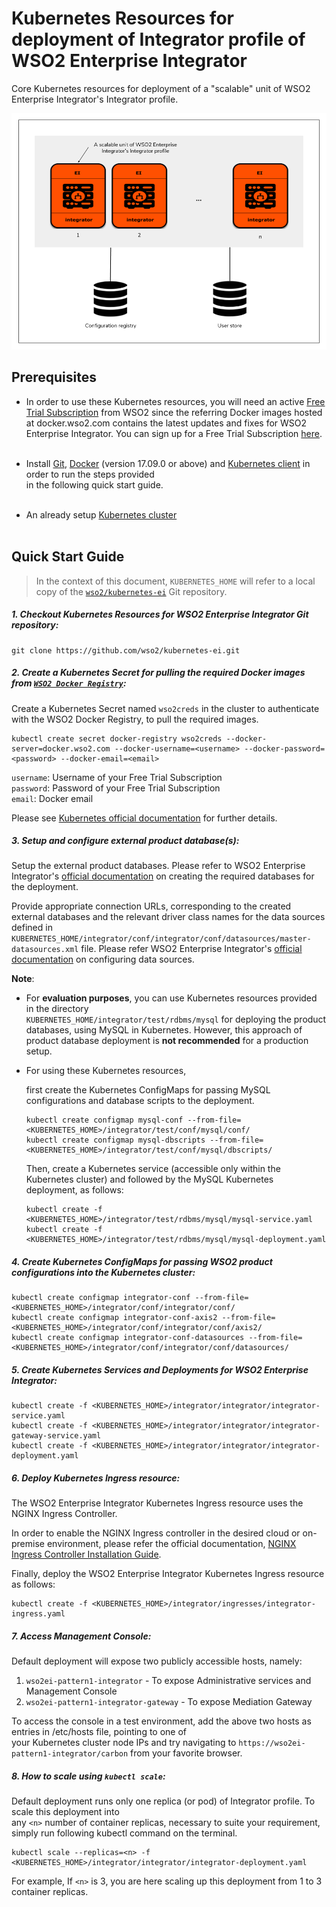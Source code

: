 # Kubernetes Resources for deployment of Integrator profile of WSO2 Enterprise Integrator

Core Kubernetes resources for deployment of a "scalable" unit of WSO2 Enterprise Integrator's Integrator profile.

![A "scalable" unit of WSO2 Enterprise Integrator's Integrator profile](integrator.png)

## Prerequisites

* In order to use these Kubernetes resources, you will need an active [Free Trial Subscription](https://wso2.com/free-trial-subscription)
from WSO2 since the referring Docker images hosted at docker.wso2.com contains the latest updates and fixes for WSO2 Enterprise Integrator.
You can sign up for a Free Trial Subscription [here](https://wso2.com/free-trial-subscription).<br><br>

* Install [Git](https://git-scm.com/book/en/v2/Getting-Started-Installing-Git), [Docker](https://www.docker.com/get-docker)
(version 17.09.0 or above) and [Kubernetes client](https://kubernetes.io/docs/tasks/tools/install-kubectl/)
in order to run the steps provided<br>in the following quick start guide.<br><br>

* An already setup [Kubernetes cluster](https://kubernetes.io/docs/setup/pick-right-solution/)<br><br>
 
## Quick Start Guide

>In the context of this document, `KUBERNETES_HOME` will refer to a local copy of the [`wso2/kubernetes-ei`](https://github.com/wso2/kubernetes-ei/)
Git repository.<br>

##### 1. Checkout Kubernetes Resources for WSO2 Enterprise Integrator Git repository:

```
git clone https://github.com/wso2/kubernetes-ei.git
```

##### 2. Create a Kubernetes Secret for pulling the required Docker images from [`WSO2 Docker Registry`](https://docker.wso2.com):

Create a Kubernetes Secret named `wso2creds` in the cluster to authenticate with the WSO2 Docker Registry, to pull the required images.

```
kubectl create secret docker-registry wso2creds --docker-server=docker.wso2.com --docker-username=<username> --docker-password=<password> --docker-email=<email>
```

`username`: Username of your Free Trial Subscription<br>
`password`: Password of your Free Trial Subscription<br>
`email`: Docker email

Please see [Kubernetes official documentation](https://kubernetes.io/docs/tasks/configure-pod-container/pull-image-private-registry/#create-a-secret-in-the-cluster-that-holds-your-authorization-token)
for further details.

##### 3. Setup and configure external product database(s):

Setup the external product databases. Please refer to WSO2 Enterprise Integrator's [official documentation](https://docs.wso2.com/display/EI620/Clustering+the+ESB+Profile#ClusteringtheESBProfile-Creatingthedatabases)
on creating the required databases for the deployment.

Provide appropriate connection URLs, corresponding to the created external databases and the relevant driver class names for the data sources defined in
`KUBERNETES_HOME/integrator/conf/integrator/conf/datasources/master-datasources.xml` file. Please refer WSO2 Enterprise Integrator's
[official documentation](https://docs.wso2.com/display/EI620/Configuring+master-datasources.xml) on configuring data sources.

**Note**:

* For **evaluation purposes**, you can use Kubernetes resources provided in the directory<br>
`KUBERNETES_HOME/integrator/test/rdbms/mysql` for deploying the product databases, using MySQL in Kubernetes. However, this approach of product database deployment is
**not recommended** for a production setup.

* For using these Kubernetes resources,

    first create the Kubernetes ConfigMaps for passing MySQL configurations and database scripts to the deployment.
    
    ```
    kubectl create configmap mysql-conf --from-file=<KUBERNETES_HOME>/integrator/test/conf/mysql/conf/
    kubectl create configmap mysql-dbscripts --from-file=<KUBERNETES_HOME>/integrator/test/conf/mysql/dbscripts/
    ```

    Then, create a Kubernetes service (accessible only within the Kubernetes cluster) and followed by the MySQL Kubernetes deployment, as follows:
    
    ```
    kubectl create -f <KUBERNETES_HOME>/integrator/test/rdbms/mysql/mysql-service.yaml
    kubectl create -f <KUBERNETES_HOME>/integrator/test/rdbms/mysql/mysql-deployment.yaml
    ```
    
##### 4. Create Kubernetes ConfigMaps for passing WSO2 product configurations into the Kubernetes cluster:

```
kubectl create configmap integrator-conf --from-file=<KUBERNETES_HOME>/integrator/conf/integrator/conf/
kubectl create configmap integrator-conf-axis2 --from-file=<KUBERNETES_HOME>/integrator/conf/integrator/conf/axis2/
kubectl create configmap integrator-conf-datasources --from-file=<KUBERNETES_HOME>/integrator/conf/integrator/conf/datasources/
```

##### 5. Create Kubernetes Services and Deployments for WSO2 Enterprise Integrator:

```
kubectl create -f <KUBERNETES_HOME>/integrator/integrator/integrator-service.yaml
kubectl create -f <KUBERNETES_HOME>/integrator/integrator/integrator-gateway-service.yaml
kubectl create -f <KUBERNETES_HOME>/integrator/integrator/integrator-deployment.yaml
```

##### 6. Deploy Kubernetes Ingress resource:

The WSO2 Enterprise Integrator Kubernetes Ingress resource uses the NGINX Ingress Controller.

In order to enable the NGINX Ingress controller in the desired cloud or on-premise environment,
please refer the official documentation, [NGINX Ingress Controller Installation Guide](https://kubernetes.github.io/ingress-nginx/deploy/).

Finally, deploy the WSO2 Enterprise Integrator Kubernetes Ingress resource as follows:

```
kubectl create -f <KUBERNETES_HOME>/integrator/ingresses/integrator-ingress.yaml
```

##### 7. Access Management Console:

Default deployment will expose two publicly accessible hosts, namely: <br>
1. `wso2ei-pattern1-integrator` - To expose Administrative services and Management Console <br>
2. `wso2ei-pattern1-integrator-gateway` - To expose Mediation Gateway <br>

To access the console in a test environment, add the above two hosts as entries in /etc/hosts file, pointing to one of<br>
your Kubernetes cluster node IPs and try navigating to `https://wso2ei-pattern1-integrator/carbon` from your favorite browser.

##### 8. How to scale using `kubectl scale`:

Default deployment runs only one replica (or pod) of Integrator profile. To scale this deployment into <br>
any `<n>` number of container replicas, necessary to suite your requirement, simply run following kubectl 
command on the terminal. 
```
kubectl scale --replicas=<n> -f <KUBERNETES_HOME>/integrator/integrator/integrator-deployment.yaml
```
For example, If `<n>` is 3, you are here scaling up this deployment from 1 to 3 container replicas.
